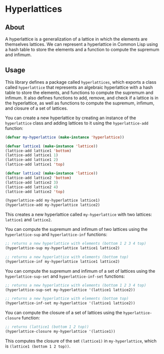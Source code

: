 # Hyperlattices

## About

A hyperlattice is a generalization of a lattice in which the elements are themselves lattices. We can represent a hyperlattice in Common Lisp using a hash table to store the elements and a function to compute the supremum and infimum.

## Usage

This library defines a package called `hyperlattices`, which exports a class called `hyperlattice` that represents an algebraic hyperlattice with a hash table to store the elements, and functions to compute the supremum and infimum. It also defines functions to add, remove, and check if a lattice is in the hyperlattice, as well as functions to compute the supremum, infimum, and closure of a set of lattices.

You can create a new hyperlattice by creating an instance of the `hyperlattice` class and adding lattices to it using the `hyperlattice-add` function:

```lisp
(defvar my-hyperlattice (make-instance 'hyperlattice))

(defvar lattice1 (make-instance 'lattice))
(lattice-add lattice1 'bottom)
(lattice-add lattice1 1)
(lattice-add lattice1 2)
(lattice-add lattice1 'top)

(defvar lattice2 (make-instance 'lattice))
(lattice-add lattice2 'bottom)
(lattice-add lattice2 3)
(lattice-add lattice2 4)
(lattice-add lattice2 'top)

(hyperlattice-add my-hyperlattice lattice1)
(hyperlattice-add my-hyperlattice lattice2)
```

This creates a new hyperlattice called `my-hyperlattice` with two lattices: `lattice1` and `lattice2`.

You can compute the supremum and infimum of two lattices using the `hyperlattice-sup` and `hyperlattice-inf` functions:

```lisp
;; returns a new hyperlattice with elements (bottom 1 2 3 4 top)
(hyperlattice-sup my-hyperlattice lattice1 lattice2)

;; returns a new hyperlattice with elements (bottom top)
(hyperlattice-inf my-hyperlattice lattice1 lattice2)
```

You can compute the supremum and infimum of a set of lattices using the `hyperlattice-sup-set` and `hyperlattice-inf-set` functions:

```lisp
;; returns a new hyperlattice with elements (bottom 1 2 3 4 top)
(hyperlattice-sup-set my-hyperlattice '(lattice1 lattice2))

;; returns a new hyperlattice with elements (bottom top)
(hyperlattice-inf-set my-hyperlattice '(lattice1 lattice2))
```

You can compute the closure of a set of lattices using the `hyperlattice-closure` function:

```lisp
;; returns (lattice1 (bottom 1 2 top))
(hyperlattice-closure my-hyperlattice '(lattice1))
```

This computes the closure of the set `(lattice1)` in `my-hyperlattice`, which is `(lattice1 (bottom 1 2 top))`.
